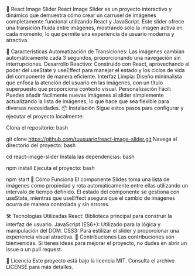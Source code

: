 🎡 React Image Slider
React Image Slider es un proyecto interactivo y dinámico que demuestra cómo crear un carrusel de imágenes completamente funcional utilizando React y JavaScript. Este slider ofrece una transición fluida entre imágenes, mostrando solo la imagen activa en cada momento, lo que permite una experiencia de usuario moderna y atractiva.

🚀 Características
Automatización de Transiciones: Las imágenes cambian automáticamente cada 3 segundos, proporcionando una navegación sin interrupciones.
Desarrollo Reactivo: Construido con React, aprovechando el poder del useState y useEffect para manejar el estado y los ciclos de vida del componente de manera eficiente.
Interfaz Limpia: Diseño minimalista que enfoca la atención del usuario en las imágenes, con un título superpuesto que proporciona contexto visual.
Personalización Fácil: Puedes añadir fácilmente nuevas imágenes al slider simplemente actualizando la lista de imágenes, lo que hace que sea flexible para diversas necesidades.
📦 Instalación
Sigue estos pasos para configurar y ejecutar el proyecto localmente:

Clona el repositorio:
bash

git clone https://github.com/tuusuario/react-image-slider.git
Navega al directorio del proyecto:
bash

cd react-image-slider
Instala las dependencias:
bash

npm install
Ejecuta el proyecto:
bash

npm start
🔧 Cómo Funciona
El componente Slides toma una lista de imágenes como propiedad y rota automáticamente entre ellas utilizando un intervalo de tiempo definido. El estado del componente se gestiona con useState, mientras que useEffect asegura que el cambio de imágenes ocurra de manera controlada y sin errores.

🛠️ Tecnologías Utilizadas
React: Biblioteca principal para construir la interfaz de usuario.
JavaScript (ES6+): Utilizado para la lógica y manipulación del DOM.
CSS3: Para estilizar el slider y proporcionar una experiencia visual atractiva.
🌟 Contribuciones
Las contribuciones son bienvenidas. Si tienes ideas para mejorar el proyecto, no dudes en abrir un issue o un pull request.

📄 Licencia
Este proyecto está bajo la licencia MIT. Consulta el archivo LICENSE para más detalles.
